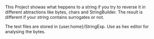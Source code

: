 This Project showas what heppens to a string if you try to reverse it in different abtractions like bytes, chars and StringBuilder. The result is different if your string contains surrogates or not.

The text files are stored in {user.home}/StringExp. Use as hex editor for analysing the bytes.
